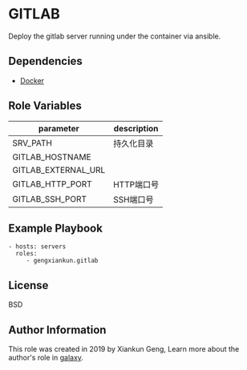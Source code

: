 GITLAB
=========
Deploy the gitlab server running under the container via ansible.

Dependencies
------------

- [Docker](https://github.com/gengxiankun-galaxy/docker)

Role Variables
--------------

parameter | description
------------ | -------------
SRV_PATH | 持久化目录
GITLAB_HOSTNAME | 
GITLAB_EXTERNAL_URL | 
GITLAB_HTTP_PORT | HTTP端口号
GITLAB_SSH_PORT | SSH端口号

Example Playbook
----------------

    - hosts: servers
      roles:
         - gengxiankun.gitlab

License
-------

BSD

Author Information
------------------

This role was created in 2019 by Xiankun Geng, Learn more about the author's role in [galaxy](https://galaxy.ansible.com/gengxiankun).
